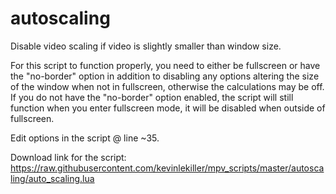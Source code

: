 # autoscaling

Disable video scaling if video is slightly smaller than window size.

For this script to function properly, you need to either be fullscreen or have the "no-border" option
in addition to disabling any options altering the size of the window when not in fullscreen,
otherwise the calculations may be off. If you do not have the "no-border" option enabled, the script
will still function when you enter fullscreen mode, it will be disabled when outside of fullscreen.

Edit options in the script @ line ~35.

Download link for the script: https://raw.githubusercontent.com/kevinlekiller/mpv_scripts/master/autoscaling/auto_scaling.lua
